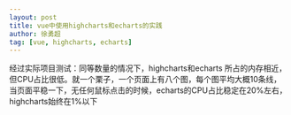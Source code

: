 ```yaml
---
layout: post
title: vue中使用highcharts和echarts的实践
author: 徐勇超
tag: [vue, highcharts, echarts]
---
```



  经过实际项目测试：同等数量的情况下，highcharts和echarts 所占的内存相近，但CPU占比很低。就一个栗子，一个页面上有八个图，每个图平均大概10条线，当页面平稳一下，无任何鼠标点击的时候，echarts的CPU占比稳定在20%左右，highcharts始终在1%以下

